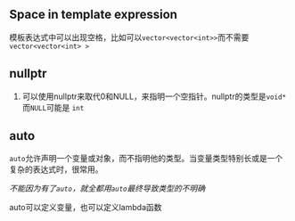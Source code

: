 ## Space in template expression

模板表达式中可以出现空格，比如可以`vector<vector<int>>`而不需要`vector<vector<int> >`

## nullptr

1. 可以使用nullptr来取代0和NULL，来指明一个空指针。nullptr的类型是`void*`而`NULL`可能是 `int`

## auto

`auto`允许声明一个变量或对象，而不指明他的类型。当变量类型特别长或是一个复杂的表达式时，很常用。

*不能因为有了`auto`，就全都用`auto`最终导致类型的不明确*

auto可以定义变量，也可以定义lambda函数
